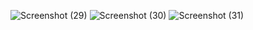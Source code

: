 ![Screenshot (29)](https://user-images.githubusercontent.com/26524622/191807522-486ce434-830d-46c6-9cfd-7b43f4721650.png)
![Screenshot (30)](https://user-images.githubusercontent.com/26524622/191807532-228ed9c6-fde3-44c7-95b5-d23687814bb8.png)
![Screenshot (31)](https://user-images.githubusercontent.com/26524622/191807537-b5eaaff6-c7cc-48d4-822b-dd50f347fe57.png)

